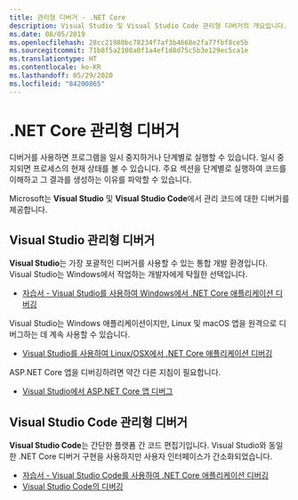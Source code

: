 ```yaml
---
title: 관리형 디버거 - .NET Core
description: Visual Studio 및 Visual Studio Code 관리형 디버거의 개요입니다.
ms.date: 08/05/2019
ms.openlocfilehash: 28cc21980bc78234f7af3b4668e2fa77fbf8ce5b
ms.sourcegitcommit: 71b8f5a2108a0f1a4ef1d8d75c5b3e129ec5ca1e
ms.translationtype: HT
ms.contentlocale: ko-KR
ms.lasthandoff: 05/29/2020
ms.locfileid: "84200865"
---
```

# <a name="net-core-managed-debuggers"></a>.NET Core 관리형 디버거

디버거를 사용하면 프로그램을 일시 중지하거나 단계별로 실행할 수 있습니다. 일시 중지되면 프로세스의 현재 상태를 볼 수 있습니다. 주요 섹션을 단계별로 실행하여 코드를 이해하고 그 결과를 생성하는 이유를 파악할 수 있습니다.

Microsoft는 **Visual Studio** 및 **Visual Studio Code**에서 관리 코드에 대한 디버거를 제공합니다.

## <a name="visual-studio-managed-debugger"></a>Visual Studio 관리형 디버거

**Visual Studio**는 가장 포괄적인 디버거를 사용할 수 있는 통합 개발 환경입니다. Visual Studio는 Windows에서 작업하는 개발자에게 탁월한 선택입니다.

- [자습서 - Visual Studio를 사용하여 Windows에서 .NET Core 애플리케이션 디버깅](../tutorials/debugging-with-visual-studio.md)

Visual Studio는 Windows 애플리케이션이지만, Linux 및 macOS 앱을 원격으로 디버그하는 데 계속 사용할 수 있습니다.

- [Visual Studio를 사용하여 Linux/OSX에서 .NET Core 애플리케이션 디버깅](https://github.com/Microsoft/MIEngine/wiki/Offroad-Debugging-of-.NET-Core-on-Linux---OSX-from-Visual-Studio)

 ASP.NET Core 앱을 디버깅하려면 약간 다른 지침이 필요합니다.

- [Visual Studio에서 ASP.NET Core 앱 디버그](/visualstudio/debugger/how-to-enable-debugging-for-aspnet-applications#debug-aspnet-core-apps)

## <a name="visual-studio-code-managed-debugger"></a>Visual Studio Code 관리형 디버거

**Visual Studio Code**는 간단한 플랫폼 간 코드 편집기입니다. Visual Studio와 동일한 .NET Core 디버거 구현을 사용하지만 사용자 인터페이스가 간소화되었습니다.

- [자습서 - Visual Studio Code를 사용하여 .NET Core 애플리케이션 디버깅](../tutorials/debugging-with-visual-studio-code.md)
- [Visual Studio Code의 디버깅](https://code.visualstudio.com/docs/editor/debugging)
